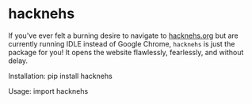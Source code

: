 # hacknehs
If you've ever felt a burning desire to navigate to [hacknehs.org](hacknehs.org) but are currently running IDLE instead of Google Chrome, `hacknehs` is just the package for you! It opens the website flawlessly, fearlessly, and without delay.

Installation: pip install hacknehs

Usage: import hacknehs
